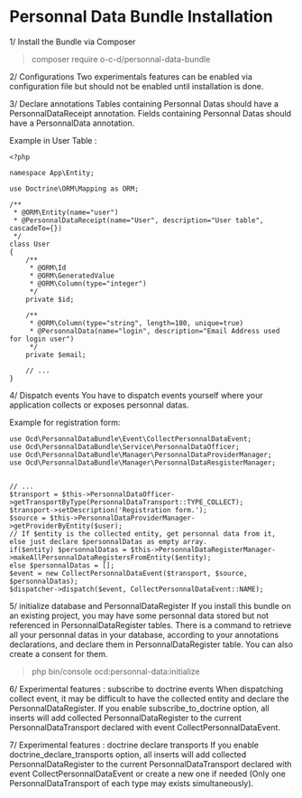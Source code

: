 # Personnal Data Bundle Installation

1/ Install the Bundle via Composer
>  composer require o-c-d/personnal-data-bundle

 2/ Configurations
 Two experimentals features can be enabled via configuration file but should not be enabled until installation is done.

 3/ Declare annotations
Tables containing Personnal Datas should have a PersonnalDataReceipt annotation.
Fields containing Personnal Datas should have a PersonnalData annotation.

Example in User Table :
```
<?php

namespace App\Entity;

use Doctrine\ORM\Mapping as ORM;

/**
 * @ORM\Entity(name="user")
 * @PersonnalDataReceipt(name="User", description="User table", cascadeTo={})
 */
class User
{
    /**
     * @ORM\Id
     * @ORM\GeneratedValue
     * @ORM\Column(type="integer")
     */
    private $id;

    /**
     * @ORM\Column(type="string", length=180, unique=true)
     * @PersonnalData(name="login", description="Email Address used for login user")
     */
    private $email;

    // ...
}
```

 4/ Dispatch events
You have to dispatch events yourself where your application collects or exposes personnal datas.

Example for registration form:
```
use Ocd\PersonnalDataBundle\Event\CollectPersonnalDataEvent;
use Ocd\PersonnalDataBundle\Service\PersonnalDataOfficer;
use Ocd\PersonnalDataBundle\Manager\PersonnalDataProviderManager;
use Ocd\PersonnalDataBundle\Manager\PersonnalDataResgisterManager;
 

// ...
$transport = $this->PersonnalDataOfficer->getTransportByType(PersonnalDataTransport::TYPE_COLLECT);
$transport->setDescription('Registration form.');
$source = $this->PersonnalDataProviderManager->getProviderByEntity($user);
// If $entity is the collected entity, get personnal data from it, else just declare $personnalDatas as empty array.
if($entity) $personnalDatas = $this->PersonnalDataRegisterManager->makeAllPersonnalDataRegistersFromEntity($entity);
else $personnalDatas = [];
$event = new CollectPersonnalDataEvent($transport, $source, $personnalDatas);
$dispatcher->dispatch($event, CollectPersonnalDataEvent::NAME);
```

 5/ initialize database and PersonnalDataRegister
If you install this bundle on an existing project, you may have some personnal data stored but not referenced in PersonnalDataRegister tables. There is a command to retrieve all your personnal datas in your database, according to your annotations declarations, and declare them in PersonnalDataRegister table. You can also create a consent for them.
> php bin/console ocd:personnal-data:initialize

 6/ Experimental features : subscribe to doctrine events
When dispatching collect event, it may be difficult to have the collected entity and declare the PersonnalDataRegister.
If you enable subscribe_to_doctrine option, all inserts will add collected PersonnalDataRegister to the current PersonnalDataTransport declared with event CollectPersonnalDataEvent.

 7/ Experimental features : doctrine declare transports
If you enable doctrine_declare_transports option, all inserts will add collected PersonnalDataRegister to the current PersonnalDataTransport declared with event CollectPersonnalDataEvent or create a new one if needed (Only one PersonnalDataTransport of each type may exists simultaneously).
